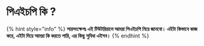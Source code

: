 # পিএইচপি কি ?

{% hint style="info" %}
&#x20;**সারসংক্ষেপঃ এই টিউটরিয়ালে আমরা পিএইচপি নিয়ে জানবো। এইটা কিভাবে কাজ করে, এইটা দিয়ে আমরা কি করতে পারি, এর কিছু সুবিধা এইসব।**&#x20;
{% endhint %}

